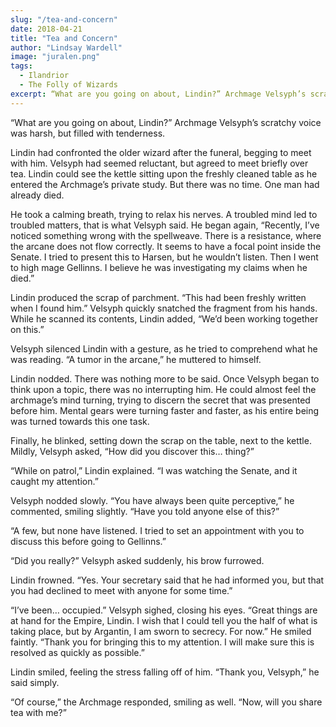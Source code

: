 ```yaml
---
slug: "/tea-and-concern"
date: 2018-04-21
title: "Tea and Concern"
author: "Lindsay Wardell"
image: "juralen.png"
tags:
  - Ilandrior
  - The Folly of Wizards
excerpt: “What are you going on about, Lindin?” Archmage Velsyph’s scratchy voice was harsh, but filled with tenderness.
---
```

“What are you going on about, Lindin?” Archmage Velsyph’s scratchy voice was harsh, but filled with tenderness.

Lindin had confronted the older wizard after the funeral, begging to meet with him. Velsyph had seemed reluctant, but agreed to meet briefly over tea. Lindin could see the kettle sitting upon the freshly cleaned table as he entered the Archmage’s private study. But there was no time. One man had already died.

He took a calming breath, trying to relax his nerves. A troubled mind led to troubled matters, that is what Velsyph said. He began again, “Recently, I’ve noticed something wrong with the spellweave. There is a resistance, where the arcane does not flow correctly. It seems to have a focal point inside the Senate. I tried to present this to Harsen, but he wouldn’t listen. Then I went to high mage Gellinns. I believe he was investigating my claims when he died.”

Lindin produced the scrap of parchment. “This had been freshly written when I found him.” Velsyph quickly snatched the fragment from his hands. While he scanned its contents, Lindin added, “We’d been working together on this.”

Velsyph silenced Lindin with a gesture, as he tried to comprehend what he was reading. “A tumor in the arcane,” he muttered to himself.

Lindin nodded. There was nothing more to be said. Once Velsyph began to think upon a topic, there was no interrupting him. He could almost feel the archmage’s mind turning, trying to discern the secret that was presented before him. Mental gears were turning faster and faster, as his entire being was turned towards this one task.

Finally, he blinked, setting down the scrap on the table, next to the kettle. Mildly, Velsyph asked, “How did you discover this… thing?”

“While on patrol,” Lindin explained. “I was watching the Senate, and it caught my attention.”

Velsyph nodded slowly. “You have always been quite perceptive,” he commented, smiling slightly. “Have you told anyone else of this?”

“A few, but none have listened. I tried to set an appointment with you to discuss this before going to Gellinns.”

“Did you really?” Velsyph asked suddenly, his brow furrowed.

Lindin frowned. “Yes. Your secretary said that he had informed you, but that you had declined to meet with anyone for some time.”

“I’ve been… occupied.” Velsyph sighed, closing his eyes. “Great things are at hand for the Empire, Lindin. I wish that I could tell you the half of what is taking place, but by Argantin, I am sworn to secrecy. For now.” He smiled faintly. “Thank you for bringing this to my attention. I will make sure this is resolved as quickly as possible.”

Lindin smiled, feeling the stress falling off of him. “Thank you, Velsyph,” he said simply.

“Of course,” the Archmage responded, smiling as well. “Now, will you share tea with me?”